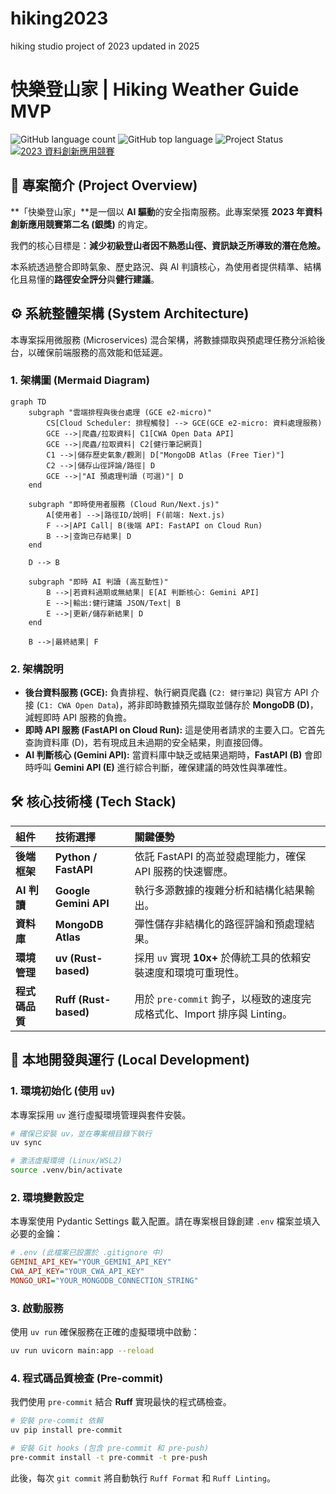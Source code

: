 # hiking2023
hiking studio project of 2023 updated in 2025

# 快樂登山家 | Hiking Weather Guide MVP

![GitHub language count](https://img.shields.io/github/languages/count/python/python)
![GitHub top language](https://img.shields.io/github/languages/top/python/python?color=blue)
![Project Status](https://img.shields.io/badge/Status-Active-brightgreen)
[![2023 資料創新應用競賽](https://img.shields.io/badge/Competition-Silver_Award-silver)](https://example.com/link-to-competition)
## 📜 專案簡介 (Project Overview)

**「快樂登山家」**是一個以 **AI 驅動**的安全指南服務。此專案榮獲 **2023 年資料創新應用競賽第二名 (銀獎)** 的肯定。

我們的核心目標是：**減少初級登山者因不熟悉山徑、資訊缺乏所導致的潛在危險。**

本系統透過整合即時氣象、歷史路況、與 AI 判讀核心，為使用者提供精準、結構化且易懂的**路徑安全評分**與**健行建議**。

## ⚙️ 系統整體架構 (System Architecture)

本專案採用微服務 (Microservices) 混合架構，將數據擷取與預處理任務分派給後台，以確保前端服務的高效能和低延遲。

### 1. 架構圖 (Mermaid Diagram)

```mermaid
graph TD
    subgraph "雲端排程與後台處理 (GCE e2-micro)"
        CS[Cloud Scheduler: 排程觸發] --> GCE(GCE e2-micro: 資料處理服務)
        GCE -->|爬蟲/拉取資料| C1[CWA Open Data API]
        GCE -->|爬蟲/拉取資料| C2[健行筆記網頁]
        C1 -->|儲存歷史氣象/觀測| D["MongoDB Atlas (Free Tier)"]
        C2 -->|儲存山徑評論/路徑| D
        GCE -->|"AI 預處理判讀 (可選)"| D
    end

    subgraph "即時使用者服務 (Cloud Run/Next.js)"
        A[使用者] -->|路徑ID/說明| F(前端: Next.js)
        F -->|API Call| B(後端 API: FastAPI on Cloud Run)
        B -->|查詢已存結果| D
    end

    D --> B

    subgraph "即時 AI 判讀 (高互動性)"
        B -->|若資料過期或無結果| E[AI 判斷核心: Gemini API]
        E -->|輸出:健行建議 JSON/Text| B
        E -->|更新/儲存新結果| D
    end

    B -->|最終結果| F
```

### 2\. 架構說明

  * **後台資料服務 (GCE):** 負責排程、執行網頁爬蟲 (`C2: 健行筆記`) 與官方 API 介接 (`C1: CWA Open Data`)，將非即時數據預先擷取並儲存於 **MongoDB (D)**，減輕即時 API 服務的負擔。
  * **即時 API 服務 (FastAPI on Cloud Run):** 這是使用者請求的主要入口。它首先查詢資料庫 (D)，若有現成且未過期的安全結果，則直接回傳。
  * **AI 判斷核心 (Gemini API):** 當資料庫中缺乏或結果過期時，**FastAPI (B)** 會即時呼叫 **Gemini API (E)** 進行綜合判斷，確保建議的時效性與準確性。

## 🛠️ 核心技術棧 (Tech Stack)

| 組件 | 技術選擇 | 關鍵優勢 |
| :--- | :--- | :--- |
| **後端框架** | **Python / FastAPI** | 依託 FastAPI 的高並發處理能力，確保 API 服務的快速響應。 |
| **AI 判讀** | **Google Gemini API** | 執行多源數據的複雜分析和結構化結果輸出。 |
| **資料庫** | **MongoDB Atlas** | 彈性儲存非結構化的路徑評論和預處理結果。 |
| **環境管理** | **uv (Rust-based)** | 採用 `uv` 實現 **10x+** 於傳統工具的依賴安裝速度和環境可重現性。 |
| **程式碼品質** | **Ruff (Rust-based)** | 用於 `pre-commit` 鉤子，以極致的速度完成格式化、Import 排序與 Linting。 |

## 🚀 本地開發與運行 (Local Development)

### 1\. 環境初始化 (使用 `uv`)

本專案採用 `uv` 進行虛擬環境管理與套件安裝。

```bash
# 確保已安裝 uv，並在專案根目錄下執行
uv sync

# 激活虛擬環境 (Linux/WSL2)
source .venv/bin/activate
```

### 2\. 環境變數設定

本專案使用 Pydantic Settings 載入配置。請在專案根目錄創建 `.env` 檔案並填入必要的金鑰：

```ini
# .env (此檔案已設置於 .gitignore 中)
GEMINI_API_KEY="YOUR_GEMINI_API_KEY"
CWA_API_KEY="YOUR_CWA_API_KEY"
MONGO_URI="YOUR_MONGODB_CONNECTION_STRING"
```

### 3\. 啟動服務

使用 `uv run` 確保服務在正確的虛擬環境中啟動：

```bash
uv run uvicorn main:app --reload
```

### 4\. 程式碼品質檢查 (Pre-commit)

我們使用 `pre-commit` 結合 **Ruff** 實現最快的程式碼檢查。

```bash
# 安裝 pre-commit 依賴
uv pip install pre-commit

# 安裝 Git hooks (包含 pre-commit 和 pre-push)
pre-commit install -t pre-commit -t pre-push
```

此後，每次 `git commit` 將自動執行 `Ruff Format` 和 `Ruff Linting`。

```
```
